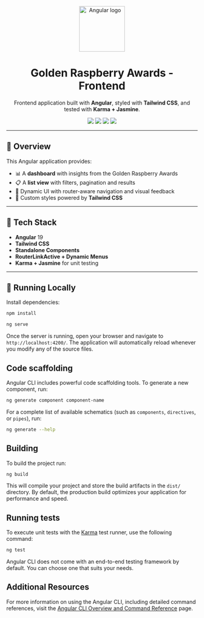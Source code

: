 <p align="center">
  <img src="https://angular.io/assets/images/logos/angular/angular.svg" width="120" alt="Angular logo"/>
</p>

<h1 align="center">Golden Raspberry Awards - Frontend</h1>

<p align="center">
  Frontend application built with <strong>Angular</strong>, styled with <strong>Tailwind CSS</strong>, and tested with <strong>Karma + Jasmine</strong>.
</p>

<p align="center">
  <img src="https://img.shields.io/badge/Angular-DD0031?style=for-the-badge&logo=angular&logoColor=white" />
  <img src="https://img.shields.io/badge/TailwindCSS-06B6D4?style=for-the-badge&logo=tailwindcss&logoColor=white" />
  <img src="https://img.shields.io/badge/Karma-5DDB60?style=for-the-badge&logo=karma&logoColor=white" />
  <img src="https://img.shields.io/badge/Jasmine-8A4182?style=for-the-badge&logo=jasmine&logoColor=white" />
</p>

---

## 📌 Overview

This Angular application provides:

- 📊 A **dashboard** with insights from the Golden Raspberry Awards
- 📋 A **list view** with filters, pagination and results
- 🎯 Dynamic UI with router-aware navigation and visual feedback
- 💅 Custom styles powered by **Tailwind CSS**

---

## 📂 Tech Stack

- **Angular** 19
- **Tailwind CSS**
- **Standalone Components**
- **RouterLinkActive + Dynamic Menus**
- **Karma + Jasmine** for unit testing

---

## 🚀 Running Locally

Install dependencies:

```bash
npm install
```

```bash
ng serve
```

Once the server is running, open your browser and navigate to `http://localhost:4200/`. The application will automatically reload whenever you modify any of the source files.

## Code scaffolding

Angular CLI includes powerful code scaffolding tools. To generate a new component, run:

```bash
ng generate component component-name
```

For a complete list of available schematics (such as `components`, `directives`, or `pipes`), run:

```bash
ng generate --help
```

## Building

To build the project run:

```bash
ng build
```

This will compile your project and store the build artifacts in the `dist/` directory. By default, the production build optimizes your application for performance and speed.

## Running tests

To execute unit tests with the [Karma](https://karma-runner.github.io) test runner, use the following command:

```bash
ng test
```

Angular CLI does not come with an end-to-end testing framework by default. You can choose one that suits your needs.

## Additional Resources

For more information on using the Angular CLI, including detailed command references, visit the [Angular CLI Overview and Command Reference](https://angular.dev/tools/cli) page.
